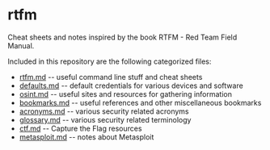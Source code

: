 # rtfm

Cheat sheets and notes inspired by the book RTFM - Red Team Field
Manual.

Included in this repository are the following categorized files:

- [rtfm.md](rtfm.md) -- useful command line stuff and cheat sheets
- [defaults.md](defaults.md) -- default credentials for various
  devices and software  
- [osint.md](osint.md) -- useful sites and resources for gathering
  information
- [bookmarks.md](bookmarks.md) -- useful references and other
  miscellaneous bookmarks
- [acronyms.md](acronyms.md) -- various security related acronyms
- [glossary.md](glossary.md) -- various security related terminology
- [ctf.md](ctf.md) -- Capture the Flag resources
- [metasploit.md](metasploit.md) -- notes about Metasploit

